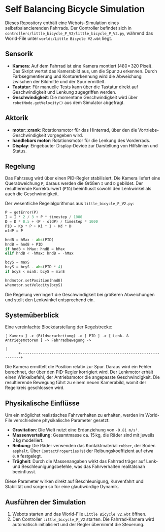 # Self Balancing Bicycle Simulation

Dieses Repository enthält eine Webots-Simulation eines selbstbalancierenden Fahrrads. Der Controller befindet sich in `controllers/little_bicycle_P_V2/little_bicycle_P_V2.py`, während das World-File unter `worlds/Little Bicycle V2.wbt` liegt.

## Sensorik
- **Kamera**: Auf dem Fahrrad ist eine Kamera montiert (480 × 320 Pixel). Das Skript wertet das Kamerabild aus, um die Spur zu erkennen. Durch Farbsegmentierung und Konturerkennung wird die Abweichung zwischen der Bildmitte und der Spur ermittelt.
- **Tastatur**: Für manuelle Tests kann über die Tastatur direkt auf Geschwindigkeit und Lenkung zugegriffen werden.
- **Geschwindigkeit**: Die momentane Geschwindigkeit wird über `robotNode.getVelocity()` aus dem Simulator abgefragt.

## Aktorik
- **motor::crank**: Rotationsmotor für das Hinterrad, über den die Vortriebs-Geschwindigkeit vorgegeben wird.
- **handlebars motor**: Rotationsmotor für die Lenkung des Vorderrads.
- **Display**: Eingebauter Display-Device zur Darstellung von Hilfslinien und Status.

## Regelung
Das Fahrzeug wird über einen PID-Regler stabilisiert. Die Kamera liefert eine Querabweichung `P`, daraus werden die Größen `I` und `D` gebildet. Der resultierende Korrekturwert (`PID`) beeinflusst sowohl den Lenkwinkel als auch die Geschwindigkeit.

Der wesentliche Regelalgorithmus aus `little_bicycle_P_V2.py`:
```python
P = getError(P)
I = I * 2 / 3 + P * timestep / 1000
D = D * 0.5 + (P - oldP) / timestep * 1000
PID = Kp * P + Ki * I + Kd * D
oldP = P

hndB = hMax - abs(PID)
hndB = hndB + PID
if hndB > hMax: hndB = hMax
elif hndB < -hMax: hndB = -hMax

bcyS = maxS
bcyS = bcyS - abs(PID * 4)
if bcyS < minS: bcyS = minS

hndmotor.setPosition(hndB)
whemotor.setVelocity(bcyS)
```
Die Regelung verringert die Geschwindigkeit bei größeren Abweichungen und stellt den Lenkwinkel entsprechend ein.

## Systemüberblick
Eine vereinfachte Blockdarstellung der Regelstrecke:
```
[ Kamera ] -> (Bildverarbeitung) -> [ PID ] -> [ Lenk- & Antriebsmotoren ] -> Fahrradbewegung ->
      ^                                                                      |
      +----------------------------------------------------------------------+
```

Die Kamera ermittelt die Position relativ zur Spur. Daraus wird ein Fehler berechnet, der über den PID-Regler korrigiert wird. Der Lenkmotor erhält einen Winkelbefehl, der Antriebsmotor die angepasste Geschwindigkeit. Die resultierende Bewegung führt zu einem neuen Kamerabild, womit der Regelkreis geschlossen wird.

## Physikalische Einflüsse
Um ein möglichst realistisches Fahrverhalten zu erhalten, werden im World-File verschiedene physikalische Parameter gesetzt:

- **Gravitation**: Die Welt nutzt eine Erdanziehung von `-9.81 m/s²`.
- **Massenverteilung**: Gesamtmasse ca. 15 kg, die Räder sind mit jeweils 2 kg modelliert.
- **Reibung**: Die Räder verwenden das Kontaktmaterial `rubber`, der Boden `asphalt`. Über `ContactProperties` ist der Reibungskoeffizient auf etwa `0.9` festgelegt.
- **Trägheit**: Durch die Massenangaben wirkt das Fahrrad träger auf Lenk- und Beschleunigungsbefehle, was das Fahrverhalten realitätsnah beeinflusst.

Diese Parameter wirken direkt auf Beschleunigung, Kurvenfahrt und Stabilität und sorgen so für eine glaubwürdige Dynamik.

## Ausführen der Simulation
1. Webots starten und das World-File `Little Bicycle V2.wbt` öffnen.
2. Den Controller `little_bicycle_P_V2` starten. Die Fahrrad-Kamera wird automatisch initialisiert und der Regler übernimmt die Steuerung.


